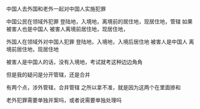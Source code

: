 中国人去外国和老外一起对中国人实施犯罪

中国公民在领域外犯罪
	登陆地，入境地，离境前的居住地，现居住地，管辖
		如果被害人也是中国人
			被害人离境前居住地，现居住地，

外国人在领域外对中国人犯罪
	登陆地，入境地，入境后居住地
		被害人是中国人
			离境前居住地，现居住地


被害人是中国人的话，没有入境地，考试就考这种边边角角

但是我的疑问是分开管辖，还是合并


有两个点，涉外管辖，合并管辖
之所以拿不准，就是因为这两个在里面掺和


老外犯罪需要单独并案吗，或者说需要单独处理吗


